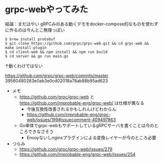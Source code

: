 # grpc-webやってみた

結論：まだはやい gRPCみのある動くデモをdocker-compose的なものを使わずに作るのは今んとこ無理っぽい

```
$ brew install protobuf
$ git clone https://github.com/grpc/grpc-web.git && cd grpc-web && make install-plugin
$ cd client-web && npm install && npm run build
$ cd server && go run main.go
```
↑動くわけではない

https://github.com/grpc/grpc-web/commits/master 39560480263e0ab3e0cd02018a78ab88b95ad623

* メモ
    * https://github.com/grpc/grpc-web と https://github.com/improbable-eng/grpc-web/ は仕様が異なる
        * 今後互換性改善されるかもしれんけどわからん
        * https://github.com/improbable-eng/grpc-web/issues/199#issuecomment-409497863
    * Go単体でgrpc-webもサポートしているgRPCサーバを書くことは今のところできなさそう
        * Envoyないしnginxプラグインによる変換レイヤーが今のところ必要
* つらみ
    * https://github.com/grpc/grpc-web/issues/279
    * https://github.com/improbable-eng/grpc-web/issues/254
